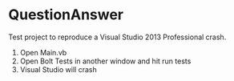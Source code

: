 QuestionAnswer
==============
Test project to reproduce a Visual Studio 2013 Professional crash.

1) Open Main.vb
2) Open Bolt Tests in another window and hit run tests
3) Visual Studio will crash
